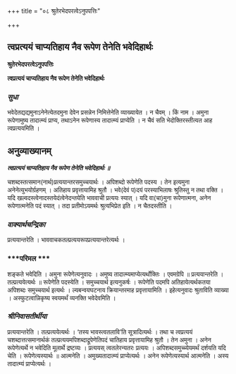 +++
title = "०८ श्रुतेरभेदपरत्वेऽनुपपत्तिः"

+++


## त्वप्रत्ययं चाप्यतिहाय नैव रूपेण तेनेति भवेदिहार्थः

**श्रुतेरभेदपरत्वेऽनुपपत्तिः**

**त्वप्रत्ययं चाप्यतिहाय नैव रूपेण तेनेति भवेदिहार्थः**

### ***सुधा***

भवेदेतद्यद्यमुनाऽनेनेत्येतदमुना देवेन प्रसन्नेन निमित्तेनेति व्याख्यायेत । न चैवम् । किं नाम । अमुना रूपेणामुष्य तादात्म्यं प्राप्य, तथाऽनेन रूपेणास्य तादात्म्यं प्राप्येति । न चैवं सति भेदोक्तिरस्तीत्यत आह त्वप्रत्ययमिति ।

## **अनुव्याख्यानम्**

***त्वप्रत्ययं चाप्यतिहाय नैव रूपेण तेनेति भवेदिहार्थः ॥***

चशब्दस्तत्समान(नार्थ)प्रत्ययान्तरसमुच्चयार्थः । अपिशब्दो रूपेणेति पदस्य । तेन इत्यमुना अनेनेत्युभयोर्ग्रहणम् । अतिहाय प्रवृत्तायामिह श्रुतौ । भवे(देवं प)दयं परस्याभिलाषः श्रुतिस्तु न तथा वक्ति । यदि खल्वदस्त्वेनादस्तयेदंत्वेनेदन्तयेति भाववाची प्रत्ययः स्यात् । यदि वा(चा)मुना रूपेणात्मना, अनेन रूपेणात्मनेति पदं स्यात् । तदा प्रतीमोऽयमर्थः श्रुत्यभिप्रेत इति । न चैतदस्तीति ।

### ***वाक्यार्थचन्द्रिका***

प्रत्ययान्तरेति । भाववाचकतल्प्रत्ययरूपप्रत्ययान्तरेत्यर्थः ।

### ***परिमल ***

शङ्कते भवेदिति । अमुना रूपेणेत्यनुवादः । अमुष्य तादात्म्यमाप्येत्यर्थोक्तिः । एवमग्रेपि ॥ प्रत्ययान्तरेति । तल्प्रत्ययेत्यर्थः ॥ रूपेणेति पदस्येति । समुच्चयार्थ इत्यनुकर्षः । रूपेणेति पदमपि अतिहायेत्यर्थकतया अपिशब्दः समुच्चयार्थ इत्यर्थः । ल्यबन्वयघटनाय क्रियान्तरमाह प्रवृत्तायामिति । इहेत्यनुवादः श्रुताविति व्याख्या । अस्फुटत्वान्निकृष्य स्वयमर्थं व्यनक्ति भवेदेवमिति ।

### ***श्रीनिवासतीर्थीया***

प्रत्ययान्तरेति । तल्प्रत्ययेत्यर्थः । ‘तस्य भावस्त्वतलावि’ति सूत्रादित्यर्थः । तथा च त्वप्रत्ययं चशब्दात्तत्समानार्थकं तल्प्रत्ययमपिशब्दाद्रूपेणेतिपदं चातिहाय प्रवृत्तायामिह श्रुतौ । तेन अमुना । अनेन रूपेणेत्यर्थे न भवेदिति मूलार्थे द्रष्टव्यः । प्रत्ययस् त्वतलेरन्यतरः प्रत्ययः । अपिशब्दसमुच्च्येयमर्थं दर्शयति यदि चेति । रूपेणेत्यस्यार्थः ॥ आत्मनेति । अमुख्यतादात्म्यं प्राप्येत्यर्थः । अनेन रूपेणेत्यस्यार्थ आत्मनेति । अस्य तादात्म्यं प्राप्येत्यर्थः ।

